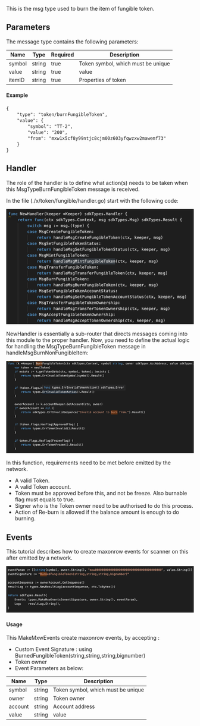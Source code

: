 This is the msg type used to burn the item of fungible token.


## Parameters

The message type contains the following parameters:

| Name | Type | Required | Description                 |
| ---- | ---- | -------- | --------------------------- |
| symbol | string | true   | Token symbol, which must be unique| | 
| value | string | true   | value| | 
| itemID | string | true   | Properties of token| | 


#### Example

```
{
    "type": "token/burnFungibleToken",
    "value": {
        "symbol": "TT-2",
        "value": "200",
        "from": "mxw1x5cf8y99ntjc8cjm00z603yfqwzxw2mawemf73"
    }
}

```

## Handler

The role of the handler is to define what action(s) needs to be taken when this MsgTypeBurnFungibleToken message is received.

In the file (./x/token/fungible/handler.go) start with the following code:

![Image-1](../pic/AcceptFungibleTokenOwnership_01.png)


NewHandler is essentially a sub-router that directs messages coming into this module to the proper handler.
Now, you need to define the actual logic for handling the MsgTypeBurnFungibleToken message in handleMsgBurnNonFungibleItem:

![Image-2](../pic/BurnFungibleToken_02.png)


In this function, requirements need to be met before emitted by the network.  

* A valid Token.
* A valid Token account.
* Token must be approved before this, and not be freeze. Also burnable flag must equals to true.
* Signer who is the Token owner need to be authorised to do this process.
* Action of Re-burn is allowed if the balance amount is enough to do burning.


## Events
This tutorial describes how to create maxonrow events for scanner on this after emitted by a network.

![Image-1](../pic/BurnFungibleToken_03.png)  


#### Usage
This MakeMxwEvents create maxonrow events, by accepting :

* Custom Event Signature : using BurnedFungibleToken(string,string,string,bignumber)
* Token owner
* Event Parameters as below: 

| Name | Type | Description                 |
| ---- | ---- | --------------------------- |
| symbol | string | Token symbol, which must be unique| | 
| owner | string | Token owner| | 
| account | string | Account address| | 
| value | string | value| | 


